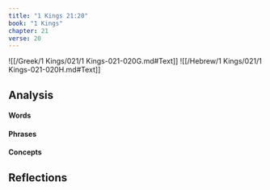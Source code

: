 ```yaml
---
title: "1 Kings 21:20"
book: "1 Kings"
chapter: 21
verse: 20
---
```

![[/Greek/1 Kings/021/1 Kings-021-020G.md#Text]]
![[/Hebrew/1 Kings/021/1 Kings-021-020H.md#Text]]

## Analysis

#### Words

#### Phrases

#### Concepts

## Reflections
